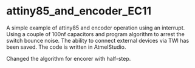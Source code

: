 # attiny85_and_encoder_EC11
A simple example of attiny85 and encoder operation using an interrupt. Using a couple of 100nf capacitors and program algorithm to arrest the switch bounce noise. The ability to connect external devices via TWI has been saved. The code is written in AtmelStudio.

Changed the algorithm for encorer with half-step.
